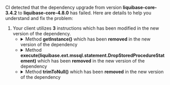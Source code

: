 CI detected that the dependency upgrade from version **liquibase-core-3.4.2** to **liquibase-core-4.8.0** has failed. Here are details to help you understand and fix the problem:
1. Your client utilizes **3** instructions which has been modified in the new version of the dependency.
   * <details>
        <summary>Method <b>getInstance()</b> which has been <b>removed</b> in the new version of the dependency</summary>
            
        * <details>
          <summary>The failure is identified from the logs generated in the build process. </summary>
          
            *   >[[ERROR] /liquibase-mssql/src/java/liquibase/ext/mssql/database/MSSQLDatabase.java:[18,24] cannot find symbol](https://github.com/chains-project/breaking-good/actions/runs/8110103454/job/22166641300#step:4:423)
            *   An error was detected in line 18 which is making use of an outdated API.
             ``` java
             18   liquibase.executor.ExecutorService.getInstance();
            ```

          </details>
            
        To resolve this issue, there are alternative options available in the new version of the dependency that can replace the incompatible method currently used in the client. You can consider substituting the existing method with one of the following options provided by the new version of the dependency
        ``` java
        CommandFactory getInstance();
        ```
     </details>
   * <details>
        <summary>Method <b>execute(liquibase.ext.mssql.statement.DropStoredProcedureStatement)</b> which has been <b>removed</b> in the new version of the dependency</summary>
            
        * <details>
          <summary>The failure is identified from the logs generated in the build process. </summary>
          
            *   >[[ERROR] /liquibase-mssql/src/java/liquibase/ext/mssql/database/MSSQLDatabase.java:[18,24] cannot find symbol](https://github.com/chains-project/breaking-good/actions/runs/8110103454/job/22166641300#step:4:423)
            *   An error was detected in line 18 which is making use of an outdated API.
             ``` java
             18   liquibase.executor.ExecutorService.getInstance().getExecutor(this).execute(new liquibase.ext.mssql.statement.DropStoredProcedureStatement(this.getLiquibaseCatalogName(), this.getLiquibaseSchemaName()));
            ```

          </details>
            
        To resolve this issue, there are alternative options available in the new version of the dependency that can replace the incompatible method currently used in the client. You can consider substituting the existing method with one of the following options provided by the new version of the dependency
        ``` java
        void execute(Facts);
        ```
     </details>
   * <details>
        <summary>Method <b>trimToNull()</b> which has been <b>removed</b> in the new version of the dependency</summary>
            
        * <details>
          <summary>The failure is identified from the logs generated in the build process. </summary>
          
            *   >[[ERROR] /liquibase-mssql/src/java/liquibase/ext/mssql/sqlgenerator/CreateIndexGeneratorMSSQL.java:[77,9] cannot find symbol](https://github.com/chains-project/breaking-good/actions/runs/8110103454/job/22166641300#step:4:417)
            *   An error was detected in line 77 which is making use of an outdated API.
             ``` java
             77   liquibase.util.StringUtils.trimToNull(statement.getTablespace());
            ```

          </details>
            
        To resolve this issue, there are alternative options available in the new version of the dependency that can replace the incompatible method currently used in the client. You can consider substituting the existing method with one of the following options provided by the new version of the dependency
        ``` java
        String trimToNull(String);
        ```
     </details>


